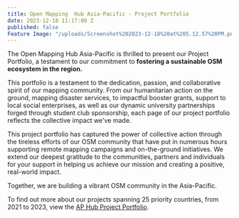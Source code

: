 ```yaml
---
title: Open Mapping  Hub Asia-Pacific - Project Portfolio
date: 2023-12-18 11:17:00 Z
published: false
Feature Image: "/uploads/Screenshot%202023-12-18%20at%205.12.57%20PM.png"
---
```


The Open Mapping Hub Asia-Pacific is thrilled to present our Project Portfolio, a testament to our commitment to **fostering a sustainable OSM ecosystem in the region.**

This portfolio is a testament to the dedication, passion, and collaborative spirit of our mapping community. From our humanitarian action on the ground, mapping disaster services, to impactful booster grants, support to local social enterprises, as well as our dynamic university partnerships forged through student club sponsorship, each page of our project portfolio reflects the collective impact we've made.

This project portfolio has captured the power of collective action through the tireless efforts of our OSM community that have put in numerous hours supporting remote mapping campaigns and on-the-ground initiatives. We extend our deepest gratitude to the communities, partners and individuals for your support in helping us achieve our mission and creating a positive, real-world impact.

Together, we are building a vibrant OSM community in the Asia-Pacific.

To find out more about our projects spanning 25 priority countries, from 2021 to 2023, view the [AP Hub Project Portfolio](https://drive.google.com/file/d/10WKfHP-eSyEqjLc8ur_zQuhr6N-xVMnL/view?mc_cid=a8ae0258f9&mc_eid=b0e355b805).



